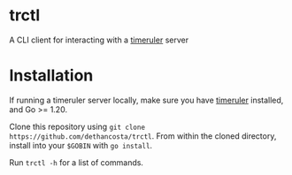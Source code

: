 # trctl
A CLI client for interacting with a [timeruler](https://github.com/dethancosta/timeruler) server

# Installation

If running a timeruler server locally, make sure you have [timeruler](https://github.com/dethancosta/timeruler) installed, and Go >= 1.20.

Clone this repository using `git clone https://github.com/dethancosta/trctl`.
From within the cloned directory, install into your `$GOBIN` with `go install`.

Run `trctl -h` for a list of commands.
